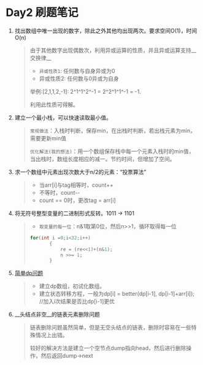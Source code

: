 # Day2 刷题笔记

1. 找出数组中唯一出现的数字，除此之外其他均出现两次。要求空间O(1)，时间O(n)

   >由于其他数字出现偶数次，利用异或运算的性质，并且异或运算支持__交换律__
   >
   >- `异或性质1`: 任何数与自身异或为0
   >- 异或性质2: 任何数与0异或为自身
   >
   >举例:[2,1,1,2,-1]:  2^1^1^2^-1 =  2^2^1^1^-1 = -1.
   >
   >利用此性质可得解。

2. 建立一个最小栈，可以快速读取最小值。

   >`常规做法`：入栈时判断，保存min，在出栈时判断，若出栈元素为min，需要更新min值
   >
   >`优化解法(我的想法)`：用一个数组保存栈中每一个元素入栈时的min值，当出栈时，数组长度相应的减一。节约时间，但增加了空间。

3. 求一个数组中元素出现次数大于n/2的元素：“投票算法”

   >* 当arr[i]与tag相等时，count++
   >* 不等时，count--
   >* count == 0时，更改tag = arr[i]

4. 将无符号整型变量的二进制形式反转。1011 -> 1101

   >* `取变量的每一位`：n&1取第0位，然后n>>1，循环取得每一位
   >
   >```C++
   >for(int i =0;i<32;i++)
   >        {
   >            re = (re<<1)+(n&1);
   >            n >>= 1;
   >        }
   >```

5. [简单dp问题](../day2/day2-7/main.cpp)

   >* 建立dp数组，初试化数组。
   >* 建立状态转移方程，一般为dp[i] = better(dp[i-1], dp[i-1]+arr[i]); //加入i次结果是否比dp[i-1]更优

6. __头结点非空__的链表元素删除问题

   >链表删除问题虽然简单，但是无空头结点的链表，删除时容易在一些特殊情况上出错。
   >
   >较好的解决方法是建立一个空节点dump指向head，然后进行删除操作，然后返回dump->next